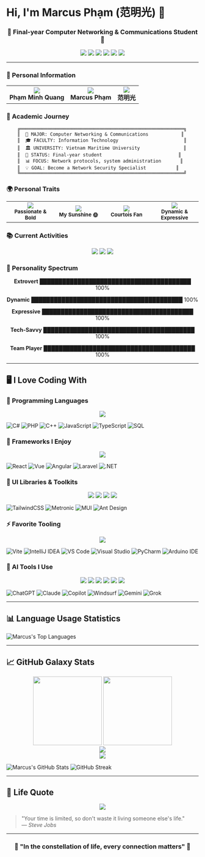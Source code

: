 # Hi, I'm Marcus Phạm (范明光) 👋
<div align="center">
  <h3>🌌 Final-year Computer Networking & Communications Student 🌌</h3>
  <p>
    <img src="https://img.shields.io/badge/🌟-Energetic-blueviolet?style=for-the-badge&logo=star&logoColor=white"/>
    <img src="https://img.shields.io/badge/💻-Network%20Communicator-9cf?style=for-the-badge&logo=wifi&logoColor=white"/>
    <img src="https://img.shields.io/badge/🚀-Tech%20Enthusiast-ff69b4?style=for-the-badge&logo=rocket&logoColor=white"/>
    <img src="https://img.shields.io/badge/🔥-Frontend%20Lover-orange?style=for-the-badge&logo=fire&logoColor=white"/>
    <img src="https://img.shields.io/badge/🎯-Team%20Player-success?style=for-the-badge&logo=target&logoColor=white"/>
    <img src="https://img.shields.io/badge/🤝-Socially%20Active-yellow?style=for-the-badge&logo=handshake&logoColor=white"/>
  </p>
</div>

---

### 🌟 Personal Information

<table align="center">
  <tr>
    <td align="center">
      <img src="https://img.shields.io/badge/👤-Full%20Name-9D4EDD?style=for-the-badge&logoColor=white"/>
      <br/>
      <strong>Phạm Minh Quang</strong>
    </td>
    <td align="center">
      <img src="https://img.shields.io/badge/🌐-English%20Name-00D4AA?style=for-the-badge&logoColor=white"/>
      <br/>
      <strong>Marcus Phạm</strong>
    </td>
    <td align="center">
      <img src="https://img.shields.io/badge/🇨🇳-Chinese%20Name-FF6B6B?style=for-the-badge&logoColor=white"/>
      <br/>
      <strong>范明光</strong>
    </td>
  </tr>
</table>



### 🎯 Academic Journey

```ascii
    ╔════════════════════════════════════════════════════════════╗
    ║  🏫 MAJOR: Computer Networking & Communications            ║
    ║  🎓 FACULTY: Information Technology                        ║
    ║  🏛️ UNIVERSITY: Vietnam Maritime University                ║
    ║  🔭 STATUS: Final-year student                            ║
    ║  📊 FOCUS: Network protocols, system administration       ║
    ║  💡 GOAL: Become a Network Security Specialist           ║
    ╚════════════════════════════════════════════════════════════╝
```

### 🌍 Personal Traits

<div align="center">
  <table>
    <tr>
      <td align="center" width="25%">
        <img src="https://img.shields.io/badge/🔥-Aries%20♈-FF4500?style=for-the-badge&logoColor=white"/>
        <br/>
        <sub><strong>Passionate & Bold</strong></sub>
      </td>
      <td align="center" width="25%">
        <img src="https://img.shields.io/badge/❤️‍🔥-Sunny%20Vũ-FF69B4?style=for-the-badge&logoColor=white"/>
        <br/>
        <sub><strong>My Sunshine 🌞</strong></sub>
      </td>
      <td align="center" width="25%">
        <img src="https://img.shields.io/badge/⚽-Football-32CD32?style=for-the-badge&logoColor=white"/>
        <br/>
        <sub><strong>Courtois Fan</strong></sub>
      </td>
      <td align="center" width="25%">
        <img src="https://img.shields.io/badge/🌍-Extrovert-FFD700?style=for-the-badge&logoColor=white"/>
        <br/>
        <sub><strong>Dynamic & Expressive</strong></sub>
      </td>
    </tr>
  </table>
</div>

### 📚 Current Activities

<div align="center">
  <img src="https://img.shields.io/badge/📚-Teaching%20English-4CAF50?style=for-the-badge&logo=book&logoColor=white"/>
  <img src="https://img.shields.io/badge/🏆-IELTS%20Certified-FF9800?style=for-the-badge&logo=certificate&logoColor=white"/>
  <img src="https://img.shields.io/badge/🈶-HSK%202%20Level-E91E63?style=for-the-badge&logo=language&logoColor=white"/>
</div>

### 🎨 Personality Spectrum

<div align="center">

**Extrovert** ████████████████████████████████████████ 100%

**Dynamic** ████████████████████████████████████████ 100%

**Expressive** ████████████████████████████████████████ 100%

**Tech-Savvy** ████████████████████████████████████████ 100%

**Team Player** ████████████████████████████████████████ 100%

</div>

---

## 🖥️ I Love Coding With

### 🧠 Programming Languages
<div align="center">
  <img src="https://skillicons.dev/icons?i=cs,php,cpp,js,ts,mysql&theme=dark" />
</div>

![C#](https://img.shields.io/badge/C%23-239120?style=flat-square&logo=c-sharp&logoColor=white)
![PHP](https://img.shields.io/badge/PHP-777BB4?style=flat-square&logo=php&logoColor=white)
![C++](https://img.shields.io/badge/C++-00599C?style=flat-square&logo=c%2B%2B&logoColor=white)
![JavaScript](https://img.shields.io/badge/JS-F7DF1E?style=flat-square&logo=javascript&logoColor=black)
![TypeScript](https://img.shields.io/badge/TS-3178C6?style=flat-square&logo=typescript&logoColor=white)
![SQL](https://img.shields.io/badge/SQL-CC2927?style=flat-square&logo=Microsoft%20SQL%20Server&logoColor=white)

### 🧱 Frameworks I Enjoy
<div align="center">
  <img src="https://skillicons.dev/icons?i=react,vue,angular,laravel,dotnet&theme=dark" />
</div>

![React](https://img.shields.io/badge/React-61DAFB?style=flat-square&logo=react&logoColor=black)
![Vue](https://img.shields.io/badge/Vue-4FC08D?style=flat-square&logo=vue.js&logoColor=white)
![Angular](https://img.shields.io/badge/Angular-DD0031?style=flat-square&logo=angular&logoColor=white)
![Laravel](https://img.shields.io/badge/Laravel-F55247?style=flat-square&logo=laravel&logoColor=white)
![.NET](https://img.shields.io/badge/.NET-512BD4?style=flat-square&logo=dotnet&logoColor=white)

### 🎨 UI Libraries & Toolkits
<div align="center">
  <img src="https://img.shields.io/badge/TailwindCSS-06B6D4?style=for-the-badge&logo=tailwind-css&logoColor=white"/>
  <img src="https://img.shields.io/badge/Metronic-5A32B4?style=for-the-badge&logo=bootstrap&logoColor=white"/>
  <img src="https://img.shields.io/badge/MUI-007FFF?style=for-the-badge&logo=mui&logoColor=white"/>
  <img src="https://img.shields.io/badge/Ant%20Design-0170FE?style=for-the-badge&logo=ant-design&logoColor=white"/>
</div>

![TailwindCSS](https://img.shields.io/badge/Tailwind-06B6D4?style=flat-square&logo=tailwind-css&logoColor=white)
![Metronic](https://img.shields.io/badge/Metronic-5A32B4?style=flat-square)
![MUI](https://img.shields.io/badge/MUI-007FFF?style=flat-square&logo=mui&logoColor=white)
![Ant Design](https://img.shields.io/badge/AntD-0170FE?style=flat-square&logo=ant-design&logoColor=white)

### ⚡ Favorite Tooling
<div align="center">
  <img src="https://skillicons.dev/icons?i=vite,idea,vscode,visualstudio,pycharm,arduino&theme=dark" />
</div>

![Vite](https://img.shields.io/badge/Vite-646CFF?style=flat-square&logo=vite&logoColor=white)
![IntelliJ IDEA](https://img.shields.io/badge/IDEA-000000?style=flat-square&logo=intellij-idea&logoColor=white)
![VS Code](https://img.shields.io/badge/VSCode-007ACC?style=flat-square&logo=visual-studio-code&logoColor=white)
![Visual Studio](https://img.shields.io/badge/VisualStudio-5C2D91?style=flat-square&logo=visual-studio&logoColor=white)
![PyCharm](https://img.shields.io/badge/PyCharm-143?style=flat-square&logo=pycharm&logoColor=white)
![Arduino IDE](https://img.shields.io/badge/Arduino_IDE-00979D?style=flat-square&logo=arduino&logoColor=white)

### 🤖 AI Tools I Use
<div align="center">
  <img src="https://img.shields.io/badge/ChatGPT-10a37f?style=for-the-badge&logo=openai&logoColor=white"/>
  <img src="https://img.shields.io/badge/Claude-000000?style=for-the-badge&logo=anthropic&logoColor=white"/>
  <img src="https://img.shields.io/badge/Copilot-1C1E21?style=for-the-badge&logo=github&logoColor=white"/>
  <img src="https://img.shields.io/badge/Windsurf-4A90E2?style=for-the-badge&logo=wind&logoColor=white"/>
  <img src="https://img.shields.io/badge/Gemini-4285F4?style=for-the-badge&logo=google&logoColor=white"/>
  <img src="https://img.shields.io/badge/Grok-8B0000?style=for-the-badge&logo=x&logoColor=white"/>
</div>

![ChatGPT](https://img.shields.io/badge/ChatGPT-10a37f?style=flat-square&logo=openai&logoColor=white)
![Claude](https://img.shields.io/badge/Claude-000000?style=flat-square)
![Copilot](https://img.shields.io/badge/Copilot-1C1E21?style=flat-square&logo=github&logoColor=white)
![Windsurf](https://img.shields.io/badge/Windsurf-blue?style=flat-square)
![Gemini](https://img.shields.io/badge/Gemini-4285F4?style=flat-square&logo=google&logoColor=white)
![Grok](https://img.shields.io/badge/Grok-8B0000?style=flat-square)

---

## 📊 Language Usage Statistics

![Marcus's Top Languages](https://github-readme-stats.vercel.app/api/top-langs/?username=quangcaptain26-3&layout=compact&theme=react)

---

## 📈 GitHub Galaxy Stats

<div align="center">
  <img height="180em" src="https://github-readme-stats.vercel.app/api?username=quangcaptain26-3&show_icons=true&theme=radical&include_all_commits=true&count_private=true&hide_border=true&bg_color=0D1117&title_color=9D4EDD&icon_color=9D4EDD&text_color=FFF"/>
  <img height="180em" src="https://github-readme-stats.vercel.app/api/top-langs/?username=quangcaptain26-3&layout=compact&theme=radical&hide_border=true&bg_color=0D1117&title_color=9D4EDD&text_color=FFF"/>
</div>

<div align="center">
  <img src="https://github-readme-activity-graph.vercel.app/graph?username=quangcaptain26-3&bg_color=0D1117&color=9D4EDD&line=9D4EDD&point=FF6B6B&area=true&hide_border=true"/>
</div>

<div align="center">
  <img src="https://github-readme-streak-stats.herokuapp.com/?user=quangcaptain26-3&theme=radical&hide_border=true&background=0D1117&stroke=9D4EDD&ring=9D4EDD&fire=FF6B6B&currStreakLabel=9D4EDD"/>
</div>

![Marcus's GitHub Stats](https://github-readme-stats.vercel.app/api?username=quangcaptain26-3&show_icons=true&theme=tokyonight)
![GitHub Streak](https://streak-stats.demolab.com/?user=quangcaptain26-3&theme=tokyonight&hide_border=false)

---

## 🧭 Life Quote

<div align="center">
  <img src="https://quotes-github-readme.vercel.app/api?type=horizontal&theme=radical&quote=Your%20time%20is%20limited,%20so%20don't%20waste%20it%20living%20someone%20else's%20life.&author=Steve%20Jobs"/>
</div>

> "Your time is limited, so don't waste it living someone else's life."  
> — *Steve Jobs*

---

<div align="center">
  <h3>🌌 "In the constellation of life, every connection matters" 🌌</h3>
</div>


